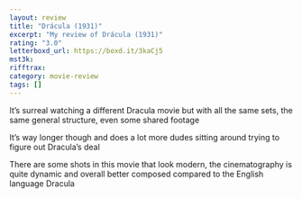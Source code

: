 ```yaml
---
layout: review
title: "Drácula (1931)"
excerpt: "My review of Drácula (1931)"
rating: "3.0"
letterboxd_url: https://boxd.it/3kaCj5
mst3k:
rifftrax:
category: movie-review
tags: []
---
```


It’s surreal watching a different Dracula movie but with all the same sets, the same general structure, even some shared footage

It’s way longer though and does a lot more dudes sitting around trying to figure out Dracula’s deal

There are some shots in this movie that look modern, the cinematography is quite dynamic and overall better composed compared to the English language Dracula
